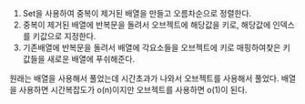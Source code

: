1. Set을 사용하여 중복이 제거된 배열을 만들고 오름차순으로 정렬한다.
2. 중복이 제거된 배열에 반복문을 돌려서 오브젝트에 해당값을 키로, 해당값에 인덱스를 키값으로 지정한다.
3. 기존배열에 반복문을 돌려서 배열에 각요소들을 오브젝트에 키로 매핑하여찾은 키값들을 새로운 배열에 푸쉬해준다.

원래는 배열을 사용해서 풀었는데 시간초과가 나와서 오브젝트를 사용해서 풀었다.
배열을 사용하면 시간복잡도가 o(n)이지만 오브젝트를 사용하면 o(1)이 된다.
